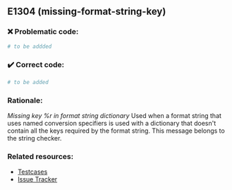 ## E1304 (missing-format-string-key)

### :x: Problematic code:

```python
# to be addded
```

### :heavy_check_mark: Correct code:

```python
# to be added
```

### Rationale:

 *Missing key %r in format string dictionary*
  Used when a format string that uses named conversion specifiers is used with
  a dictionary that doesn't contain all the keys required by the format string.
  This message belongs to the string checker.



### Related resources:

- [Testcases](#)
- [Issue Tracker](https://github.com/PyCQA/pylint/issues?q=is%3Aissue+%22missing-format-string-key%22+OR+%22E1304%22)

